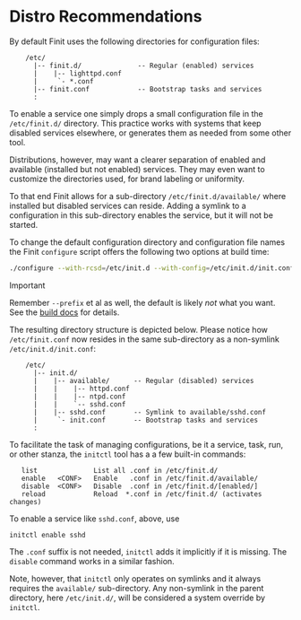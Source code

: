 Distro Recommendations
======================

By default Finit uses the following directories for configuration files:

```
    /etc/
      |-- finit.d/              -- Regular (enabled) services
      |    |-- lighttpd.conf
      |     `- *.conf
      |-- finit.conf            -- Bootstrap tasks and services
      :
```

To enable a service one simply drops a small configuration file in the
`/etc/finit.d/` directory.  This practice works with systems that
keep disabled services elsewhere, or generates them as needed from some
other tool.

Distributions, however, may want a clearer separation of enabled and
available (installed but not enabled) services.  They may even want to
customize the directories used, for brand labeling or uniformity.

To that end Finit allows for a sub-directory `/etc/finit.d/available/`
where installed but disabled services can reside.  Adding a symlink to a
configuration in this sub-directory enables the service, but it will not
be started.

To change the default configuration directory and configuration file
names the Finit `configure` script offers the following two options at
build time:

```sh
./configure --with-rcsd=/etc/init.d --with-config=/etc/init.d/init.conf
```

> [!IMPORTANT]
> Remember `--prefix` et al as well, the default is likely *not* what
> you want.  See the [build docs][1] for details.

The resulting directory structure is depicted below.  Please notice how
`/etc/finit.conf` now resides in the same sub-directory as a non-symlink
`/etc/init.d/init.conf`:

```
    /etc/
      |-- init.d/
      |    |-- available/      -- Regular (disabled) services
      |    |    |-- httpd.conf
      |    |    |-- ntpd.conf
      |    |    `-- sshd.conf
      |    |-- sshd.conf       -- Symlink to available/sshd.conf
      |     `- init.conf       -- Bootstrap tasks and services
      :
```

To facilitate the task of managing configurations, be it a service,
task, run, or other stanza, the `initctl` tool has a a few built-in
commands:

```
   list              List all .conf in /etc/finit.d/
   enable   <CONF>   Enable   .conf in /etc/finit.d/available/
   disable  <CONF>   Disable  .conf in /etc/finit.d/[enabled/]
   reload            Reload  *.conf in /etc/finit.d/ (activates changes)
```

To enable a service like `sshd.conf`, above, use

    initctl enable sshd

The `.conf` suffix is not needed, `initctl` adds it implicitly if it is
missing.  The `disable` command works in a similar fashion.

Note, however, that `initctl` only operates on symlinks and it always
requires the `available/` sub-directory.  Any non-symlink in the parent
directory, here `/etc/init.d/`, will be considered a system override by
`initctl`.

[1]: build.md#configure

